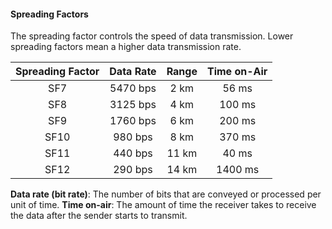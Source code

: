 #### Spreading Factors
The spreading factor controls the speed of data transmission. Lower spreading factors mean a higher data transmission rate.

|**Spreading Factor**|**Data Rate**|**Range**|**Time on-Air**|
|:-:|:-:|:-:|:-:|
|SF7|5470 bps|2 km|56 ms|
|SF8|3125 bps|4 km|100 ms|
|SF9|1760 bps|6 km|200 ms|
|SF10|980 bps|8 km|370 ms|
|SF11|440 bps|11 km|40 ms|
|SF12|290 bps|14 km|1400 ms|

**Data rate (bit rate)**: The number of bits that are conveyed or processed per unit of time.
**Time on-air**: The amount of time the receiver takes to receive the data after the sender starts to transmit.
